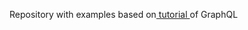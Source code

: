Repository with examples based on<a href="https://www.youtube.com/playlist?list=PL4cUxeGkcC9iK6Qhn-QLcXCXPQUov1U7f">
    tutorial
</a> of GraphQL